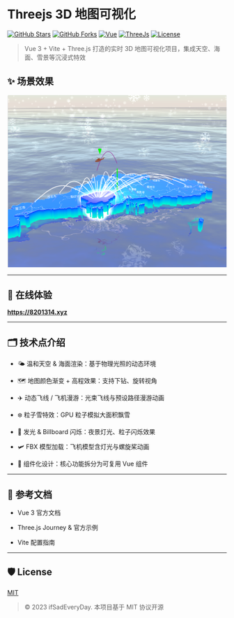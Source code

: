 
# Threejs 3D 地图可视化

[![GitHub Stars](https://img.shields.io/github/stars/ifSadEveryDay/ifSadEveryDay.github.io?style=social)](https://github.com/ifSadEveryDay/elementUI-enhance) 
[![GitHub Forks](https://img.shields.io/github/forks/ifSadEveryDay/ifSadEveryDay.github.io?style=social)](https://github.com/ifSadEveryDay/elementUI-enhance) 
[![Vue](https://img.shields.io/badge/language-vue-brightgreen)](Vue)
[![ThreeJs](https://img.shields.io/badge/language-threejs-informational)](ThreeJs)
[![License](https://img.shields.io/github/license/ifSadEveryDay/ifSadEveryDay.github.io)](LICENSE)

> Vue 3 + Vite + Three.js 打造的实时 3D 地图可视化项目，集成天空、海面、雪景等沉浸式特效

## ✨ 场景效果

![场景效果](/public/demo.png)

---

## 🎊 在线体验

**https://8201314.xyz**

---

## 🗂️ 技术点介绍

- 🌤️ 温和天空 & 海面渲染：基于物理光照的动态环境

- 🗺️ 地图颜色渐变 + 高程效果：支持下钻、旋转视角

- ✈️ 动态飞线 / 飞机漫游：光束飞线与预设路径漫游动画

- ❄️ 粒子雪特效：GPU 粒子模拟大面积飘雪

- 🔆 发光 & Billboard 闪烁：夜景灯光、粒子闪烁效果

- 🛩️ FBX 模型加载：飞机模型含灯光与螺旋桨动画

- 🧩 组件化设计：核心功能拆分为可复用 Vue 组件

---

## 📖 参考文档

- Vue 3 官方文档

- Three.js Journey & 官方示例

- Vite 配置指南

---

## 🛡️ License

[MIT](LICENSE)

> © 2023 ifSadEveryDay. 本项目基于 MIT 协议开源
